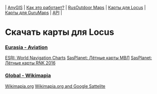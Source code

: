 | [AnyGIS][01] | [Как это работает?][02] | [RusOutdoor Maps][03] | [Карты для Locus][04] | [Карты для GuruMaps][05] | [API][06] |


[01]: https://nnngrach.github.io/map-sources/index
[02]: https://nnngrach.github.io/map-sources/Web/Html/Description
[03]: https://nnngrach.github.io/map-sources/Web/Html/RusOutdoor
[04]: https://nnngrach.github.io/map-sources/Web/Html/Locus
[05]: https://nnngrach.github.io/map-sources/Web/Html/Galileo
[06]: https://nnngrach.github.io/map-sources/Web/Html/Api
# Скачать карты для Locus
### [Eurasia - Aviation](https://raw.githubusercontent.com/nnngrach/map-sources/master/Locus_online_maps/script/Installers/_Eurasia%20-%20Aviation.xml "Скачать всю группу")
[ESRI: World Navigation Charts](https://raw.githubusercontent.com/nnngrach/map-sources/master/Locus_online_maps/script/Installers/__ERSI_Navigation_Charts.xml "Скачать эту карту")
[SasPlanet: Лётные карты МВЛ](https://raw.githubusercontent.com/nnngrach/map-sources/master/Locus_online_maps/script/Installers/__MVL.xml "Скачать эту карту")
[SasPlanet: Лётные карты RNK 2016](https://raw.githubusercontent.com/nnngrach/map-sources/master/Locus_online_maps/script/Installers/__RNK.xml "Скачать эту карту")
### [Global - Wikimapia](https://raw.githubusercontent.com/nnngrach/map-sources/master/Locus_online_maps/script/Installers/_Global%20-%20Wikimapia.xml "Скачать всю группу")
[Wikimapia.org](https://raw.githubusercontent.com/nnngrach/map-sources/master/Locus_online_maps/script/Installers/__Wikimapia.xml "Скачать эту карту")
[Wikimapia.org and Google Sattelite](https://raw.githubusercontent.com/nnngrach/map-sources/master/Locus_online_maps/script/Installers/__Wikimapia_satellite.xml "Скачать эту карту")
